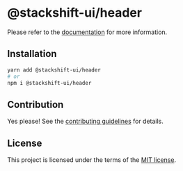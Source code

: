 # @stackshift-ui/header



Please refer to the [documentation](https://stackshift-ui.webriq.com/docs/components/header) for more information.

## Installation

```sh
yarn add @stackshift-ui/header
# or
npm i @stackshift-ui/header
```

## Contribution

Yes please! See the
[contributing guidelines](https://github.com/stackshift-ui/components/master/CONTRIBUTING.md)
for details.

## License

This project is licensed under the terms of the
[MIT license](https://github.com/stackshift-ui/components/master/LICENSE).
